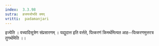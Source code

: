 ```yaml
---
index:  3.3.98
sutra:  व्रजयजोर्भावे क्यप्
vritti:  padamanjari
---
```


इज्येति । वच्यादिसूत्रेण संप्रसारणम् । यद्युदात्त इति वर्त्तते, पित्करणं किमर्थमित्यत आह--पित्करणमुत्तरत्र तुगर्थमिति ।।
